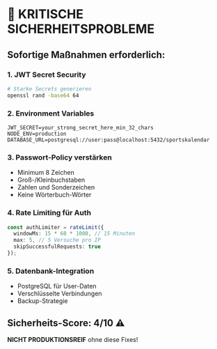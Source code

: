 # 🚨 KRITISCHE SICHERHEITSPROBLEME

## Sofortige Maßnahmen erforderlich:

### 1. JWT Secret Security
```bash
# Starke Secrets generieren
openssl rand -base64 64
```

### 2. Environment Variables
```env
JWT_SECRET=your_strong_secret_here_min_32_chars
NODE_ENV=production
DATABASE_URL=postgresql://user:pass@localhost:5432/sportskalendar
```

### 3. Passwort-Policy verstärken
- Minimum 8 Zeichen
- Groß-/Kleinbuchstaben
- Zahlen und Sonderzeichen
- Keine Wörterbuch-Wörter

### 4. Rate Limiting für Auth
```typescript
const authLimiter = rateLimit({
  windowMs: 15 * 60 * 1000, // 15 Minuten
  max: 5, // 5 Versuche pro IP
  skipSuccessfulRequests: true
});
```

### 5. Datenbank-Integration
- PostgreSQL für User-Daten
- Verschlüsselte Verbindungen
- Backup-Strategie

## Sicherheits-Score: 4/10 ⚠️

**NICHT PRODUKTIONSREIF** ohne diese Fixes!

